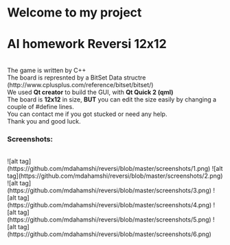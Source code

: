 # Welcome to my project
<h1>AI homework Reversi 12x12</h1>
<br/>
The game is written by C++ <br/>
The board is represnted by a BitSet Data structre (http://www.cplusplus.com/reference/bitset/bitset/)
<br/>
We used <b>Qt creator</b> to build the GUI, with <b>Qt Quick 2 (qml)</b>
<br/>
The board is <b>12x12</b> in size, <b>BUT</b> you can edit the size easily by changing a couple of #define lines.
<br/>
You can contact me if you got stucked or need any help.
<br/>
Thank you and good luck.
<br/><h3>Screenshots:</h3>
<br/>
![alt tag](https://github.com/mdahamshi/reversi/blob/master/screenshots/1.png)
![alt tag](https://github.com/mdahamshi/reversi/blob/master/screenshots/2.png)
![alt tag](https://github.com/mdahamshi/reversi/blob/master/screenshots/3.png)
![alt tag](https://github.com/mdahamshi/reversi/blob/master/screenshots/4.png)
![alt tag](https://github.com/mdahamshi/reversi/blob/master/screenshots/5.png)
![alt tag](https://github.com/mdahamshi/reversi/blob/master/screenshots/6.png)
<br/>
